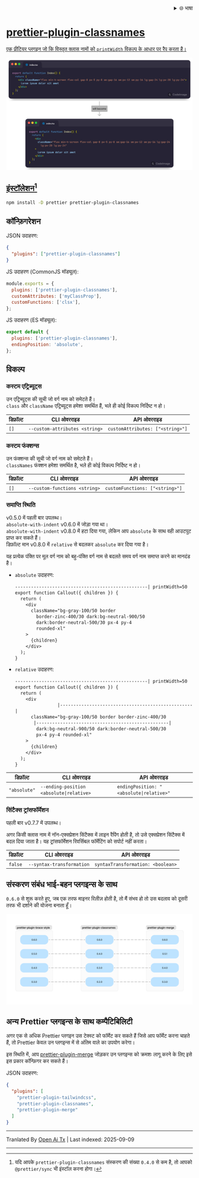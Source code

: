
<div align="right">
  <details>
    <summary >🌐 भाषा</summary>
    <div>
      <div align="center">
        <a href="https://openaitx.github.io/view.html?user=ony3000&project=prettier-plugin-classnames&lang=en">English</a>
        | <a href="https://openaitx.github.io/view.html?user=ony3000&project=prettier-plugin-classnames&lang=zh-CN">简体中文</a>
        | <a href="https://openaitx.github.io/view.html?user=ony3000&project=prettier-plugin-classnames&lang=zh-TW">繁體中文</a>
        | <a href="https://openaitx.github.io/view.html?user=ony3000&project=prettier-plugin-classnames&lang=ja">日本語</a>
        | <a href="https://openaitx.github.io/view.html?user=ony3000&project=prettier-plugin-classnames&lang=ko">한국어</a>
        | <a href="https://openaitx.github.io/view.html?user=ony3000&project=prettier-plugin-classnames&lang=hi">हिन्दी</a>
        | <a href="https://openaitx.github.io/view.html?user=ony3000&project=prettier-plugin-classnames&lang=th">ไทย</a>
        | <a href="https://openaitx.github.io/view.html?user=ony3000&project=prettier-plugin-classnames&lang=fr">Français</a>
        | <a href="https://openaitx.github.io/view.html?user=ony3000&project=prettier-plugin-classnames&lang=de">Deutsch</a>
        | <a href="https://openaitx.github.io/view.html?user=ony3000&project=prettier-plugin-classnames&lang=es">Español</a>
        | <a href="https://openaitx.github.io/view.html?user=ony3000&project=prettier-plugin-classnames&lang=it">Italiano</a>
        | <a href="https://openaitx.github.io/view.html?user=ony3000&project=prettier-plugin-classnames&lang=ru">Русский</a>
        | <a href="https://openaitx.github.io/view.html?user=ony3000&project=prettier-plugin-classnames&lang=pt">Português</a>
        | <a href="https://openaitx.github.io/view.html?user=ony3000&project=prettier-plugin-classnames&lang=nl">Nederlands</a>
        | <a href="https://openaitx.github.io/view.html?user=ony3000&project=prettier-plugin-classnames&lang=pl">Polski</a>
        | <a href="https://openaitx.github.io/view.html?user=ony3000&project=prettier-plugin-classnames&lang=ar">العربية</a>
        | <a href="https://openaitx.github.io/view.html?user=ony3000&project=prettier-plugin-classnames&lang=fa">فارسی</a>
        | <a href="https://openaitx.github.io/view.html?user=ony3000&project=prettier-plugin-classnames&lang=tr">Türkçe</a>
        | <a href="https://openaitx.github.io/view.html?user=ony3000&project=prettier-plugin-classnames&lang=vi">Tiếng Việt</a>
        | <a href="https://openaitx.github.io/view.html?user=ony3000&project=prettier-plugin-classnames&lang=id">Bahasa Indonesia</a>
        | <a href="https://openaitx.github.io/view.html?user=ony3000&project=prettier-plugin-classnames&lang=as">অসমীয়া</
      </div>
    </div>
  </details>
</div>

# prettier-plugin-classnames

एक प्रीटियर प्लगइन जो कि विस्तृत क्लास नामों को `printWidth` विकल्प के आधार पर रैप करता है।

![इस प्लगइन के लिए एक उपयोग केस।](https://raw.githubusercontent.com/ony3000/prettier-plugin-classnames/master/.github/banner.png)

## इंस्टॉलेशन[^1]

```sh
npm install -D prettier prettier-plugin-classnames
```

[^1]: यदि आपके `prettier-plugin-classnames` संस्करण की संख्या `0.4.0` से कम है, तो आपको `@prettier/sync` भी इंस्टॉल करना होगा।

## कॉन्फ़िगरेशन

JSON उदाहरण:

```json
{
  "plugins": ["prettier-plugin-classnames"]
}
```

JS उदाहरण (CommonJS मॉड्यूल):

```javascript
module.exports = {
  plugins: ['prettier-plugin-classnames'],
  customAttributes: ['myClassProp'],
  customFunctions: ['clsx'],
};
```

JS उदाहरण (ES मॉड्यूल):

```javascript
export default {
  plugins: ['prettier-plugin-classnames'],
  endingPosition: 'absolute',
};
```

## विकल्प

### कस्टम एट्रिब्यूट्स

उन एट्रिब्यूट्स की सूची जो वर्ग नाम को समेटते हैं।<br>
`class` और `className` एट्रिब्यूट्स हमेशा समर्थित हैं, भले ही कोई विकल्प निर्दिष्ट न हो।

<!-- prettier-ignore -->
डिफ़ॉल्ट | CLI&nbsp;ओवरराइड | API&nbsp;ओवरराइड
--- | --- | ---
`[]` | `--custom-attributes <string>` | `customAttributes: ["<string>"]`

### कस्टम फंक्शन्स

उन फंक्शन्स की सूची जो वर्ग नाम को समेटते हैं।<br>
`classNames` फंक्शन हमेशा समर्थित है, भले ही कोई विकल्प निर्दिष्ट न हो।

<!-- prettier-ignore -->
डिफ़ॉल्ट | CLI&nbsp;ओवरराइड | API&nbsp;ओवरराइड
--- | --- | ---
`[]` | `--custom-functions <string>` | `customFunctions: ["<string>"]`

### समाप्ति स्थिति

v0.5.0 में पहली बार उपलब्ध।<br>
`absolute-with-indent` v0.6.0 में जोड़ा गया था।<br>
`absolute-with-indent` v0.8.0 में हटा दिया गया, लेकिन आप `absolute` के साथ वही आउटपुट प्राप्त कर सकते हैं।<br>
डिफ़ॉल्ट मान v0.8.0 में `relative` से बदलकर `absolute` कर दिया गया है।

यह प्रत्येक पंक्ति पर मूल वर्ग नाम को बहु-पंक्ति वर्ग नाम से बदलते समय वर्ग नाम समाप्त करने का मानदंड है।

- `absolute` उदाहरण:

  ```
  --------------------------------------------------| printWidth=50
  export function Callout({ children }) {
    return (
      <div
        className="bg-gray-100/50 border
          border-zinc-400/30 dark:bg-neutral-900/50
          dark:border-neutral-500/30 px-4 py-4
          rounded-xl"
      >
        {children}
      </div>
    );
  }
  ```

- `relative` उदाहरण:

  ```
  --------------------------------------------------| printWidth=50
  export function Callout({ children }) {
    return (
      <div
                  |--------------------------------------------------|
        className="bg-gray-100/50 border border-zinc-400/30
         |--------------------------------------------------|
          dark:bg-neutral-900/50 dark:border-neutral-500/30
          px-4 py-4 rounded-xl"
      >
        {children}
      </div>
    );
  }
  ```

<!-- prettier-ignore -->
डिफ़ॉल्ट | CLI&nbsp;ओवरराइड | API&nbsp;ओवरराइड
--- | --- | ---
`"absolute"` | `--ending-position <absolute\|relative>` | `endingPosition: "<absolute\|relative>"`

### सिंटैक्स ट्रांसफॉर्मेशन

पहली बार v0.7.7 में उपलब्ध।

अगर किसी क्लास नाम में नॉन-एक्सप्रेशन सिंटैक्स में लाइन रैपिंग होती है, तो उसे एक्सप्रेशन सिंटैक्स में बदल दिया जाता है। यह ट्रांसफॉर्मेशन रिवर्सिबल फॉर्मेटिंग को सपोर्ट नहीं करता।

<!-- prettier-ignore -->
डिफ़ॉल्ट | CLI&nbsp;ओवरराइड | API&nbsp;ओवरराइड
--- | --- | ---
`false` | `--syntax-transformation` | `syntaxTransformation: <boolean>`

## संस्करण संबंध भाई-बहन प्लगइन्स के साथ

`0.6.0` से शुरू करते हुए, जब एक तरफ माइनर रिलीज़ होती है, तो मैं संभव हो तो उस बदलाव को दूसरी तरफ भी दर्शाने की योजना बनाता हूँ।

![संस्करण संबंध.](https://raw.githubusercontent.com/ony3000/prettier-plugin-classnames/master/.github/correlation.png)

## अन्य Prettier प्लगइन्स के साथ कम्पैटिबिलिटी

अगर एक से अधिक Prettier प्लगइन उस टेक्स्ट को फॉर्मेट कर सकते हैं जिसे आप फॉर्मेट करना चाहते हैं, तो Prettier केवल उन प्लगइन्स में से अंतिम वाले का उपयोग करेगा।

इस स्थिति में, आप [prettier-plugin-merge](https://github.com/ony3000/prettier-plugin-merge) जोड़कर उन प्लगइन्स को क्रमशः लागू करने के लिए इसे इस प्रकार कॉन्फ़िगर कर सकते हैं।

JSON उदाहरण:

<!-- prettier-ignore -->
```json
{
  "plugins": [
    "prettier-plugin-tailwindcss",
    "prettier-plugin-classnames",
    "prettier-plugin-merge"
  ]
}
```



---


Tranlated By [Open Ai Tx](https://github.com/OpenAiTx/OpenAiTx) | Last indexed: 2025-09-09


---